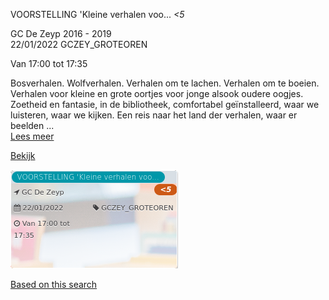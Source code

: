 VOORSTELLING 'Kleine verhalen voo... *<5*

GC De Zeyp 2016 - 2019  
22/01/2022 GCZEY\_GROTEOREN  

Van 17:00 tot 17:35

  

Bosverhalen. Wolfverhalen. Verhalen om te lachen. Verhalen om te boeien. Verhalen voor kleine en grote oortjes voor jonge alsook oudere oogjes. Zoetheid en fantasie, in de bibliotheek, comfortabel geïnstalleerd, waar we luisteren, waar we kijken. Een reis naar het land der verhalen, waar er beelden  ...  
[Lees meer](https://tickets.vgc.be/activity/subscribe/GCZEY_GROTEOREN)

[Bekijk](https://tickets.vgc.be/ticketingActivity/subscribe/GCZEY_GROTEOREN)

![](70124.png)

[Based on this search](https://tickets.vgc.be/activity/index?&vrijeplaatsen=1&Age%5B%5D=3%2C5&entity=276)